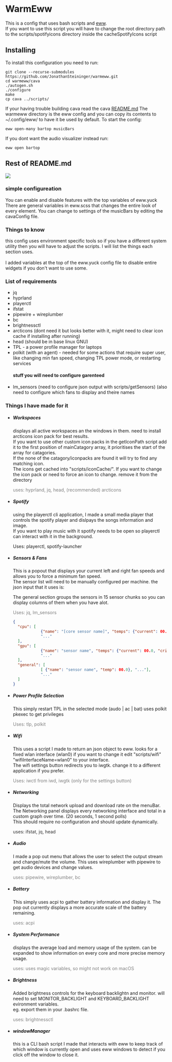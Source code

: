 # WarmEww
<body>
<p>
  This is a config that uses bash scripts and <a href="https://github.com/elkowar/eww">eww<a/>.<br>
  If you want to use this script you will have to change the root directory path to the scripts/spotifyicons directory inside the cacheSpotifyIcons script
</p>
<h2>
    Installing
</h2>
<p>
    To install this configuration you need to run:<br>
</p>
    
```
git clone --recurse-submodules https://github.com/JonathanSteininger/warmeww.git
cd warmeww/cava
./autogen.sh
./configure
make
cp cava ../scripts/
```
<p>
    If your having trouble building cava read the cava <a href="https://github.com/JonathanSteininger/warmeww/README.md">README.md</a>
    The warmeww directory is the eww config and you can copy its contents to ~/.config/eww/ to have it be used by default. To start the config:
</p>

`eww open-many bartop musicBars`
<p>
  If you dont want the audio visualizer instead run:
</p>

`eww open bartop`
<h2>Rest of README.md</h2>
</p>
<image src="https://github.com/JonathanSteininger/warmeww/assets/51342815/0b535b3c-feaa-4edf-9192-1ceb9afdac78">



<h3>simple configureation</h3>
  <p>
    You can enable and disable features with the top variables of eww.yuck
    There are general variables in eww.scss that changes the entire look of every element.
    You can change to settings of the musicBars by editing the cavaConfig file.
  </p>
<div>
  <h3>
    Things to know
  </h3>
  this config uses environment specific tools so if you have a different system utility then you will have to adjust the scripts.
  I will list the things each section uses.<br>
  <br>
  I added variables at the top of the eww.yuck config file to disable entire widgets if you don't want to use some.
</div>

<div>
  <h3>
    List of requirements
  </h3>
  <ul>
    <li>jq</li>
    <li>hyprland</li>
    <li>playerctl</li>
    <li>ifstat</li>
    <li>pipewire + wireplumber</li>
    <li>bc</li>
    <li>brightnessctl</li>
    <li>arcticons (dont need it but looks better with it, might need to clear icon cache if installing after running)</li>
    <li>head (should be in base linux GNU)</li>
    <li>TPL - a power profile manager for laptops</li>
    <li>polkit (with an agent) - needed for some actions that require super user, like changing min fan speed, changing TPL power mode, or restarting services</li>
    <h4>stuff you will need to configure garenteed</h4>
    <li>lm_sensors (need to configure json output with scripts/getSensors) (also need to configure which fans to display and theire names</li>
  </ul>
</div>

<h3>
  Things I have made for it
</h3>
<ul>
  <li>
    <h5>
      Workspaces
    </h5>
    displays all active workspaces an the windows in them. need to install arcticons icon pack for best results.<br>
    If you want to use other custom icon packs in the getIconPath script add it to the first position of mainCatagory array, it prioritises the start of the array for catagories.<br>
    If the none of the catagory/iconpacks are found it will try to find any matching icon.<br>
    The icons get cached into "scripts/iconCache/". If you want to change the icon pack or need to force an icon to change. remove it from the directory 
    <p style="color: gray;">
      uses: hyprland, jq, head, (recommended) arcticons
    </p>
  </li>
  
  <li>
    <h5>
      Spotify
    </h5>
    <p>
      using the playerctl cli application, I made a small media player that controls the spotify player and dislpays the songs information and image. <br>
      If you want to play music with it spotify needs to be open so playerctl can interact with it in the background.
    </p>
    <p style="colour:blue;">
      Uses: playerctl, spotify-launcher
    </p>
  </li>
  
  <li>
    <h5>
      Sensors & Fans
    </h5>
    <div>
      <p>
        This is a popout that displays your current left and right fan speeds and allows you to force a minimum fan speed.<br>
        The sensor list will need to be manually configured per machine. the json input that it uses is:
      </p>
      <p>
        The general section groups the sensors in 15 sensor chunks so you can display columns of them when you have alot.
      </p>
      <p style="color: gray">
        Uses: jq, lm_sensors
      </p>
    </div>
  </li>

```json
{
  "cpu": [
            {"name": "[core sensor name]", "temps": {"current": 00.0, "hot": 00.0, "critical": 00.0}},
            "..."
  ],
  "gpu": [
            {"name": "sensor name", "temps": {"current": 00.0, "critical": 00.0}},
            "..."
  ],
  "general": [
            [ {"name": "sensor name", "temp": 00.0}, "..."],
            "..."
  ]
}
```
  
  <li>
    <h5>
      Power Profile Selection
    </h5>
    <p>
      This simply restart TPL in the selected mode (audo | ac | bat) uses polkit pkexec to get privileges
    </p>
    <p style="color: gray">
      Uses: tlp, polkit
    </p>
  </li>

  <li>
    <h5>
      Wifi
    </h5>
    <p>
      This uses a script I made to return an json object to eww. looks for a fixed wlan interface (wlan0) if you want to change it edit "scripts/wifi" "wifiInterfaceName=wlan0" to your interface. <br>
      The wifi settings button redirects you to iwgtk. change it to a different application if you prefer.
    </p>
    <p style="color: gray">
      Uses: iwctl from iwd, iwgtk (only for the settings button)
    </p>
  </li>
  
  
  <li>
    <h5>
      Networking
    </h5>
    Displays the total network upload and download rate on the menuBar.<br>
    The Networking panel displays every networking interface and total in a custom graph over time. (20 seconds, 1 second polls) <br>
    This should require no configuration and should update dynamically.<br>
    <p style="color: rgb(50,50,50)">
      uses: ifstat, jq, head
    </p>
  </li>
  
  <li>
    <h5>
      Audio
    </h5>
    I made a pop out menu that allows the user to select the output stream and change/mute the volume.
    This uses wireplumber with pipewire to get audio devices and change values.
    <p style="color: gray">
      uses: pipewire, wireplumber, bc
    </p>
  </li>
  
  
  <li>
    <h5>
      Battery
    </h5>
    This simply uses acpi to gather battery information and display it. The pop out currently displays a more accurate scale of the battery remaining.
    <p style="color: gray">
      uses: acpi
    </p>
  </li>
  
  <li>
    <h5>
    System Performance
    </h5>
    displays the average load and memory usage of the system. can be expanded to show information on every core and more precise memory usage.
    <p style="color: gray">
      uses: uses magic variables, so might not work on macOS
    </p>
  </li>
  
  <li>
    <h5>
      Brightness
    </h5>
    Added brightness controls for the keyboard backlightn and monitor. will need to set MONITOR_BACKLIGHT and KEYBOARD_BACKLIGHT evironment variables. <br>
    eg. export them in your .bashrc file.
    <p style="color: gray">
      uses: brightnessctl
    </p>
  </li>
  
  <li>
    <h5>
      windowManager
    </h5>
    this is a CLI bash script I made that interacts with eww to keep track of which window is currently open and uses eww windows to detect if you click off the window to close it.
  </li>
</ul>
</body>
